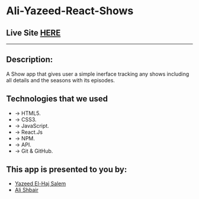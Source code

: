 # Ali-Yazeed-React-Shows

## Live Site [HERE](https://fastidious-bavarois-ec6ed1.netlify.app/)
---
## Description:
A Show app that gives user a simple inerface tracking any shows including all details and the seasons with its episodes.

##  Technologies that we used

- -> HTML5.
- -> CSS3.
- -> JavaScript.
- -> React.Js
- -> NPM.
- -> API.
- -> Git & GitHub.

## This app is presented to you by:

- [Yazeed El-Haj Salem](https://github.com/ysalem-dev-89)
- [Ali Shbair](https://github.com/ShbairAli)

